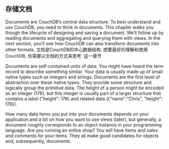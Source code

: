 ## 存储文档 ##

Documents are CouchDB’s central data structure. To best understand and use CouchDB, you need to think in documents. This chapter walks you though the lifecycle of designing and saving a document. We’ll follow up by reading documents and aggregating and querying them with views. In the next section, you’ll see how CouchDB can also transform documents into other formats.
文档是CouchDB的中心数据结构. 想要最好的理解和使用CouchDB, 你需要以文档的方式来思考. 这一章节

Documents are self-contained units of data. You might have heard the term record to describe something similar. Your data is usually made up of small native types such as integers and strings. Documents are the first level of abstraction over these native types. They provide some structure and logically group the primitive data. The height of a person might be encoded as an integer (176), but this integer is usually part of a larger structure that contains a label ("height": 176) and related data ({"name":"Chris", "height": 176}).

How many data items you put into your documents depends on your application and a bit on how you want to use views (later), but generally, a document roughly corresponds to an object instance in your programming language. Are you running an online shop? You will have items and sales and comments for your items. They all make good candidates for objects and, subsequently, documents.

